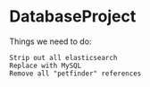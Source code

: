 # DatabaseProject
Things we need to do:
    
    Strip out all elasticsearch
    Replace with MySQL
    Remove all "petfinder" references
    